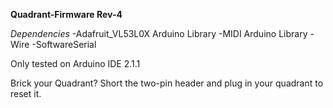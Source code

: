 **Quadrant-Firmware Rev-4**

*Dependencies*
-Adafruit_VL53L0X Arduino Library
-MIDI Arduino Library
-Wire
-SoftwareSerial

Only tested on Arduino IDE 2.1.1

Brick your Quadrant?  Short the two-pin header and plug in your quadrant to reset it.
